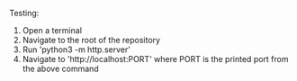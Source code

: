 Testing:

1. Open a terminal
1. Navigate to the root of the repository
1. Run 'python3 -m http.server'
1. Navigate to 'http://localhost:PORT' where PORT is the printed port from the above command
